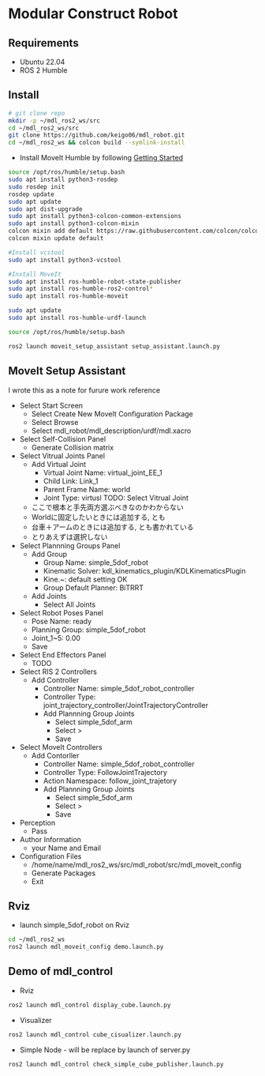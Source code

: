 
# Modular Construct Robot

## Requirements

- Ubuntu 22.04
- ROS 2 Humble

## Install

```bash
# git clone repo
mkdir -p ~/mdl_ros2_ws/src
cd ~/mdl_ros2_ws/src
git clone https://github.com/keigo06/mdl_robot.git
cd ~/mdl_ros2_ws && colcon build --symlink-install
```

- Install MoveIt Humble by following [Getting Started](https://moveit.picknik.ai/humble/doc/tutorials/getting_started/getting_started.html)

```bash
source /opt/ros/humble/setup.bash
sudo apt install python3-rosdep
sudo rosdep init
rosdep update
sudo apt update
sudo apt dist-upgrade
sudo apt install python3-colcon-common-extensions
sudo apt install python3-colcon-mixin
colcon mixin add default https://raw.githubusercontent.com/colcon/colcon-mixin-repository/master/index.yaml
colcon mixin update default

#Install vcstool
sudo apt install python3-vcstool

#Install MoveIt
sudo apt install ros-humble-robot-state-publisher
sudo apt install ros-humble-ros2-control*
sudo apt install ros-humble-moveit

sudo apt update
sudo apt install ros-humble-urdf-launch

source /opt/ros/humble/setup.bash
```

```bash
ros2 launch moveit_setup_assistant setup_assistant.launch.py
```

## MoveIt Setup Assistant

I wrote this as a note for furure work reference

- Select Start Screen
  - Select Create New MoveIt Configuration Package
  - Select Browse
  - Select mdl_robot/mdl_description/urdf/mdl.xacro
- Select Self-Collision Panel
  - Generate Collision matrix
- Select Vitrual Joints Panel
  - Add Virtual Joint
    - Virtual Joint Name: virtual_joint_EE_1
    - Child Link: Link_1
    - Parent Frame Name: world
    - Joint Type: virtusl
    TODO: Select Vitrual Joint
  - ここで根本と手先両方選ぶべきなのかわからない
  - Worldに固定したいときには追加する, とも
  - 台車＋アームのときには追加する, とも書かれている
  - とりあえずは選択しない
- Select Plannning Groups Panel
  - Add Group
    - Group Name: simple_5dof_robot
    - Kinematic Solver: kdl_kinematics_plugin/KDLKinematicsPlugin
    - Kine.~: default setting OK
    - Group Default Planner: BiTRRT
  - Add Joints
    - Select All Joints
- Select Robot Poses Panel
  - Pose Name: ready
  - Planning Group: simple_5dof_robot
  - Joint_1~5: 0.00
  - Save
- Select End Effectors Panel
  - TODO
- Select RIS 2 Controllers
  - Add Controller
    - Controller Name: simple_5dof_robot_controller
    - Controller Type: joint_trajectory_controller/JointTrajectoryController
    - Add Plannning Group Joints
      - Select simple_5dof_arm
      - Select >
      - Save
- Select MoveIt Controllers
  - Add Contorller
    - Controller Name: simple_5dof_robot_controller
    - Controller Type: FollowJointTrajectory
    - Action Namespace: follow_joint_trajetory
    - Add Plannning Group Joints
      - Select simple_5dof_arm
      - Select >
      - Save
- Perception
  - Pass
- Author Information
  - your Name and Email
- Configuration Files
  - /home/name/mdl_ros2_ws/src/mdl_robot/src/mdl_moveit_config
  - Generate Packages
  - Exit

## Rviz

- launch simple_5dof_robot on Rviz

```bash
cd ~/mdl_ros2_ws
ros2 launch mdl_moveit_config demo.launch.py
```

## Demo of mdl_control

- Rviz

```bash
ros2 launch mdl_control display_cube.launch.py
```

- Visualizer

```bash
ros2 launch mdl_control cube_cisualizer.launch.py
```

- Simple Node - will be replace by launch of server.py

```bash
ros2 launch mdl_control check_simple_cube_publisher.launch.py
```
